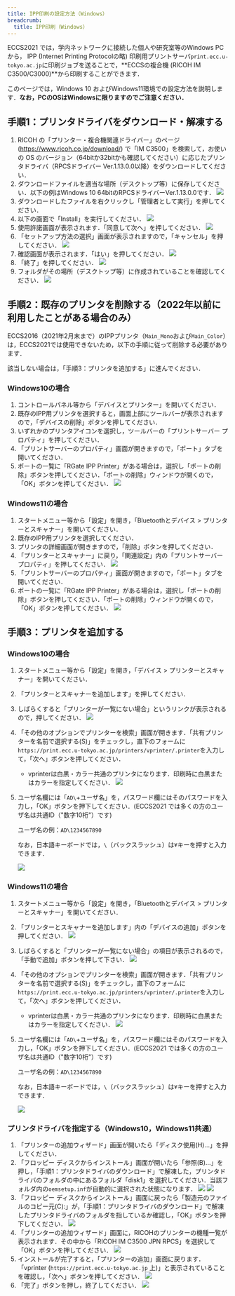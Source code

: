 ```yaml
---
title: IPP印刷の設定方法（Windows）
breadcrumb:
  title: IPP印刷（Windows）
---
```


ECCS2021 では，学内ネットワークに接続した個人や研究室等のWindows PCから， IPP (Internet Printing Protocolの略) 印刷用プリントサーバ`print.ecc.u-tokyo.ac.jp`に印刷ジョブを送ることで，**ECCSの複合機 (RICOH IM C3500/C3000)**から印刷することができます．

このページでは，Windows 10 およびWindows11環境での設定方法を説明します．**なお，PCのOSはWindowsに限りますのでご注意ください．**

## 手順1：プリンタドライバをダウンロード・解凍する

1. RICOH の「プリンター・複合機関連ドライバー」のページ (<https://www.ricoh.co.jp/download/>) で「IM C3500」を検索して，お使いの OS のバージョン（64bitか32bitかも確認してください）に応じたプリンタドライバ（RPCSドライバー Ver.1.13.0.0以降）をダウンロードしてください．
1. ダウンロードファイルを適当な場所（デスクトップ等）に保存してください．以下の例はWindows 10 64bitのRPCSドライバーVer.1.13.0.0です．
    ![](./f1.png)
1. ダウンロードしたファイルを右クリックし「管理者として実行」を押してください．
1. 以下の画面で「Install」を実行してください．
    ![](./f2.png)
1. 使用許諾画面が表示されます．「同意して次へ」を押してください．
    ![](./f3.png)
1. 「セットアップ方法の選択」画面が表示されますので，「キャンセル」を押してください．
    ![](./f4.png)
1. 確認画面が表示されます．「はい」を押してください．
    ![](./f5.png)
1. 「終了」を押してください．
    ![](./f6.png)
1. フォルダがその場所（デスクトップ等）に作成されていることを確認してください．
    ![](./f7.png)

## 手順2：既存のプリンタを削除する（2022年以前に利用したことがある場合のみ）

ECCS2016（2021年2月末まで）のIPPプリンタ（`Main_Mono`および`Main_Color`）は，ECCS2021では使用できないため，以下の手順に従って削除する必要があります．

該当しない場合は，「手順3：プリンタを追加する」に進んでください．

### Windows10の場合

1. コントロールパネル等から「デバイスとプリンター」を開いてください．
1. 既存のIPP用プリンタを選択すると，画面上部にツールバーが表示されますので，「デバイスの削除」ボタンを押してください．
1. いずれかのプリンタアイコンを選択し，ツールバーの「プリントサーバー プロパティ」を押してください．
1. 「プリントサーバーのプロパティ」画面が開きますので，「ポート」タブを開いてください．
1. ポートの一覧に「RGate IPP Printer」がある場合は，選択し「ポートの削除」ボタンを押してください．「ポートの削除」ウィンドウが開くので，「OK」ボタンを押してください．
    ![](./f20.png)

### Windows11の場合

1. スタートメニュー等から「設定」を開き，「Bluetoothとデバイス > プリンターとスキャナー」を開いてください．
1. 既存のIPP用プリンタを選択してください．
1. プリンタの詳細画面が開きますので，「削除」ボタンを押してください．
1. 「プリンターとスキャナー」に戻り，「関連設定」内の「プリントサーバープロパティ」を押してください．
    ![](f21.png)
1. 「プリントサーバーのプロパティ」画面が開きますので，「ポート」タブを開いてください．
1. ポートの一覧に「RGate IPP Printer」がある場合は，選択し「ポートの削除」ボタンを押してください．「ポートの削除」ウィンドウが開くので，「OK」ボタンを押してください．
    ![](f20.png)

## 手順3：プリンタを追加する

### Windows10の場合

1. スタートメニュー等から「設定」を開き，「デバイス > プリンターとスキャナー」を開いてください．
1. 「プリンターとスキャナーを追加します」を押してください．
1. しばらくすると「プリンターが一覧にない場合」というリンクが表示されるので，押してください．
    ![](./f9.png)
1. 「その他のオプションでプリンターを検索」画面が開きます．「共有プリンターを名前で選択する(S)」をチェックし，直下のフォームに`https://print.ecc.u-tokyo.ac.jp/printers/vprinter/.printer`を入力して，「次へ」ボタンを押してください．
    - vprinterは白黒・カラー共通のプリンタになります．印刷時に白黒またはカラーを指定してください．
    ![](./f11.png)
1. ユーザ名欄には「`AD\`+ユーザ名」を，パスワード欄にはそのパスワードを入力し，「OK」ボタンを押下してください．(ECCS2021 では多くの方のユーザ名は共通ID（"数字10桁"）です)

    ユーザ名の例：`AD\1234567890`

    なお，日本語キーボードでは，`\`（バックスラッシュ）は`¥`キーを押すと入力できます．

    ![](./f12.png)

### Windows11の場合

1. スタートメニュー等から「設定」を開き，「Bluetoothとデバイス > プリンターとスキャナー」を開いてください．
1. 「プリンターとスキャナーを追加します」内の「デバイスの追加」ボタンを押してください．
    ![](./f23.png)
1. しばらくすると「プリンターが一覧にない場合」の項目が表示されるので，「手動で追加」ボタンを押して下さい．
    ![](./f24.png)
1. 「その他のオプションでプリンターを検索」画面が開きます．「共有プリンターを名前で選択する(S)」をチェックし，直下のフォームに`https://print.ecc.u-tokyo.ac.jp/printers/vprinter/.printer`を入力して，「次へ」ボタンを押してください．
    - vprinterは白黒・カラー共通のプリンタになります．印刷時に白黒またはカラーを指定してください．
    ![](./f25.png)
1. ユーザ名欄には「`AD\`+ユーザ名」を，パスワード欄にはそのパスワードを入力し，「OK」ボタンを押下してください．(ECCS2021 では多くの方のユーザ名は共通ID（"数字10桁"）です)

    ユーザ名の例：`AD\1234567890`

    なお，日本語キーボードでは，`\`（バックスラッシュ）は`¥`キーを押すと入力できます．

    ![](./f26.png)

### プリンタドライバを指定する（Windows10，Windows11共通）

1. 「プリンターの追加ウィザード」画面が開いたら「ディスク使用(H)...」を押してください．
1. 「フロッピー ディスクからインストール」画面が開いたら「参照(B)...」を押し，「手順1：プリンタドライバのダウンロード」で解凍した，プリンタドライバのフォルダの中にあるフォルダ「disk1」を選択してください．当該フォルダ内の`oemsetup.inf`が自動的に選択された状態になります．
    ![](./f14.png)
    ![](./f13.png)
1. 「フロッピー ディスクからインストール」画面に戻ったら「製造元のファイルのコピー元(C):」が，「手順1：プリンタドライバのダウンロード」で解凍したプリンタドライバのフォルダを指しているか確認し，「OK」ボタンを押下してください．
    ![](./f14.png)
1. 「プリンターの追加ウィザード」画面に，RICOHのプリンターの機種一覧が表示されます．その中から「RICOH IM C3500 JPN RPCS」を選択して「OK」ボタンを押してください．
    ![](./f15.png)
1. インストールが完了すると，「プリンターの追加」画面に戻ります．「vprinter (`https://print.ecc.u-tokyo.ac.jp` 上)」と表示されていることを確認し，「次へ」ボタンを押してください．
    ![](./f16.png)
1. 「完了」ボタンを押し，終了してください．
    ![](./f17.png)
